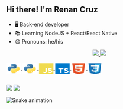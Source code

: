 ## Hi there! I'm Renan Cruz

- 🖥 Back-end developer
- 📚 Learning NodeJS + React/React Native
- 😄 Pronouns: he/his

<div align="center">
  <a href="https://github.com/renancruz">
  <img height="180em" src="https://github-readme-stats.vercel.app/api?username=renancruz&show_icons=true&theme=dracula&include_all_commits=true&count_private=true"/>
  <img height="180em" src="https://github-readme-stats.vercel.app/api/top-langs/?username=renancruz&layout=compact&langs_count=7&theme=dracula"/>
</div>

<div style="display: inline_block"><br>
 <!--<img align="center" alt="Renan-Go" height="60" width="80" src="https://user-images.githubusercontent.com/3423282/123477765-e4013700-d5d4-11eb-876c-de9aab52153b.png"> -->
  <img align="center" alt="Renan-Delphi" height="30" width="40" src="https://raw.githubusercontent.com/devicons/devicon/master/icons/python/python-original.svg">
  <img align="center" alt="Renan-Python" height="30" width="40" src="https://raw.githubusercontent.com/devicons/devicon/master/icons/python/python-original.svg">
  <img align="center" alt="Renan-Js" height="30" width="40" src="https://raw.githubusercontent.com/devicons/devicon/master/icons/javascript/javascript-plain.svg">
  <img align="center" alt="Raenan-Ts" height="30" width="40" src="https://raw.githubusercontent.com/devicons/devicon/master/icons/typescript/typescript-plain.svg">
  <img align="center" alt="Renan-HTML" height="30" width="40" src="https://raw.githubusercontent.com/devicons/devicon/master/icons/html5/html5-original.svg">
  <img align="center" alt="Renan-CSS" height="30" width="40" src="https://raw.githubusercontent.com/devicons/devicon/master/icons/css3/css3-original.svg">
</div>

  ##
  
<div> 
  <a href = "mailto:renan.frcr@gmail.com"><img src="https://img.shields.io/badge/Gmail-D14836?style=for-the-badge&logo=gmail&logoColor=white"></a>
  <a href="https://www.linkedin.com/in/renanfrcruz" target="_blank"><img src="https://img.shields.io/badge/-LinkedIn-%230077B5?style=for-the-badge&logo=linkedin&logoColor=white" target="_blank"></a>
<!--  <a href="https://www.twitch.tv/nanzor" target="_blank"><img src="https://img.shields.io/badge/Twitch-9146FF?style=for-the-badge&logo=twitch&logoColor=white" target="_blank"></a> -->

![Snake animation](https://github.com/renancruz/renancruz/blob/output/github-contribution-grid-snake.svg)
</div>
